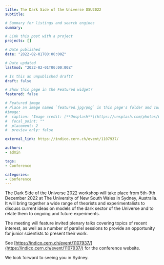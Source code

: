 ```yaml
---
title: The Dark Side of the Universe DSU2022
subtitle: 

# Summary for listings and search engines
summary: 

# Link this post with a project
projects: []

# Date published
date: "2022-02-01T00:00:00Z"

# Date updated
lastmod: "2022-02-01T00:00:00Z"

# Is this an unpublished draft?
draft: false

# Show this page in the Featured widget?
featured: false

# Featured image
# Place an image named `featured.jpg/png` in this page's folder and customize its options here.
#image:
#  caption: 'Image credit: [**Unsplash**](https://unsplash.com/photos/CpkOjOcXdUY)'
#  focal_point: ""
#  placement: 2
#  preview_only: false

external_link: https://indico.cern.ch/event/1107937/

authors:
- admin

tags:
- Conference

categories:
- Conference
---
```


The Dark Side of the Universe 2022 workshop will take place from 5th-9th December 2022 at The University of New South Wales in Sydney, Australia.  It will bring together a wide range of theorists and experimentalists to discuss current ideas on models of the dark sector of the Universe and to relate them to ongoing and future experiments.

The meeting will feature invited plenary talks covering topics of recent interest, as well as a number of parallel sessions to provide an opportunity for junior scientists to present their work.

See [https://indico.cern.ch/event/1107937/](https://indico.cern.ch/event/1107937/) for the conference website. 

We look forward to seeing you in Sydney.



